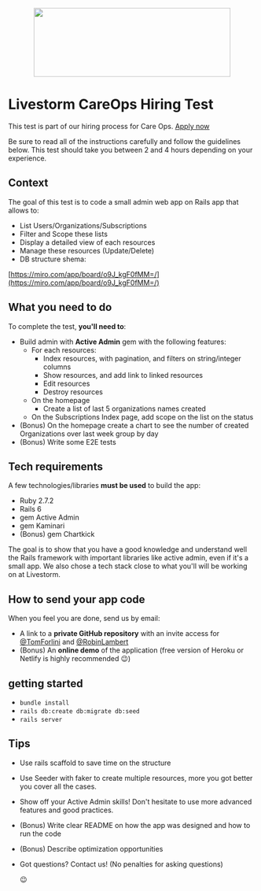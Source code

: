 <p align="center">
  <img width="400" height="140" src="https://svgshare.com/i/ZCX.svg">
</p>

# Livestorm CareOps Hiring Test

This test is part of our hiring process for Care Ops. [Apply now](https://jobs.livestorm.co/)

Be sure to read all of the instructions carefully and follow the guidelines below. This test should take you between 2 and 4 hours depending on your experience.

## Context

The goal of this test is to code a small admin web app on Rails app that allows to:

- List Users/Organizations/Subscriptions
- Filter and Scope these lists
- Display a detailed view of each resources
- Manage these resources (Update/Delete)
- DB structure shema:

[https://miro.com/app/board/o9J_kgF0fMM=/](https://miro.com/app/board/o9J_kgF0fMM=/)


## What you need to do

To complete the test, **you'll need to**:

- Build admin with **Active Admin** gem with the following features:
    - For each resources:
        - Index resources, with pagination, and filters on string/integer columns
        - Show resources, and add link to linked resources
        - Edit resources
        - Destroy resources
    - On the homepage
        - Create a list of last 5 organizations names created
    - On the Subscriptions Index page, add scope on the list on the status
- (Bonus) On the homepage create a chart to see the number of created Organizations over last week group by day
- (Bonus) Write some E2E tests

## Tech requirements

A few technologies/libraries **must be used** to build the app:

- Ruby 2.7.2
- Rails 6
- gem Active Admin
- gem Kaminari
- (Bonus) gem Chartkick

The goal is to show that you have a good knowledge and understand well the Rails framework with important libraries like active admin, even if it's a small app. We also chose a tech stack close to what you'll will be working on at Livestorm.

## How to send your app code

When you feel you are done, send us by email: 
- A link to a **private GitHub repository** with an invite access for [@TomForlini](https://github.com/Tom-Tom) and [@RobinLambert](https://github.com/robinlambert)
- (Bonus) An **online demo** of the application (free version of Heroku or Netlify is highly recommended 😉️)

## getting started

- `bundle install`
- `rails db:create db:migrate db:seed`
- `rails server`

## **Tips**

- Use rails scaffold to save time on the structure
- Use Seeder with faker to create multiple resources, more you got better you cover all the cases.
- Show off your Active Admin skills! Don't hesitate to use more advanced features and good practices.
- (Bonus) Write clear README on how the app was designed and how to run the code
- (Bonus) Describe optimization opportunities
- Got questions? Contact us! (No penalties for asking questions)

    😉️
